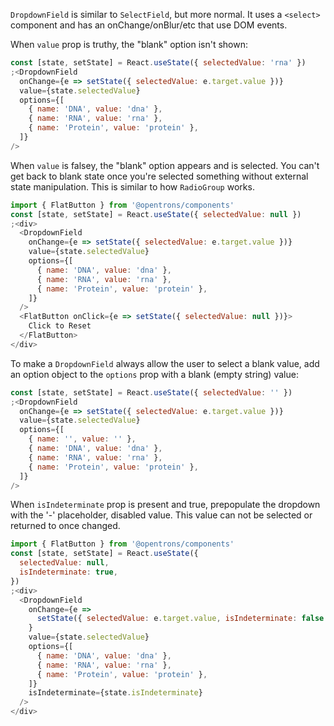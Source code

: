 `DropdownField` is similar to `SelectField`, but more normal. It uses a `<select>` component and has an onChange/onBlur/etc that use DOM events.

When `value` prop is truthy, the "blank" option isn't shown:

```js
const [state, setState] = React.useState({ selectedValue: 'rna' })
;<DropdownField
  onChange={e => setState({ selectedValue: e.target.value })}
  value={state.selectedValue}
  options={[
    { name: 'DNA', value: 'dna' },
    { name: 'RNA', value: 'rna' },
    { name: 'Protein', value: 'protein' },
  ]}
/>
```

When `value` is falsey, the "blank" option appears and is selected. You can't get back to blank state once you're selected something without external state manipulation. This is similar to how `RadioGroup` works.

```js
import { FlatButton } from '@opentrons/components'
const [state, setState] = React.useState({ selectedValue: null })
;<div>
  <DropdownField
    onChange={e => setState({ selectedValue: e.target.value })}
    value={state.selectedValue}
    options={[
      { name: 'DNA', value: 'dna' },
      { name: 'RNA', value: 'rna' },
      { name: 'Protein', value: 'protein' },
    ]}
  />
  <FlatButton onClick={e => setState({ selectedValue: null })}>
    Click to Reset
  </FlatButton>
</div>
```

To make a `DropdownField` always allow the user to select a blank value, add an option object to the `options` prop with a blank (empty string) value:

```js
const [state, setState] = React.useState({ selectedValue: '' })
;<DropdownField
  onChange={e => setState({ selectedValue: e.target.value })}
  value={state.selectedValue}
  options={[
    { name: '', value: '' },
    { name: 'DNA', value: 'dna' },
    { name: 'RNA', value: 'rna' },
    { name: 'Protein', value: 'protein' },
  ]}
/>
```

When `isIndeterminate` prop is present and true, prepopulate the dropdown with the '-' placeholder, disabled value. This value can not be selected or returned to once changed.

```js
import { FlatButton } from '@opentrons/components'
const [state, setState] = React.useState({
  selectedValue: null,
  isIndeterminate: true,
})
;<div>
  <DropdownField
    onChange={e =>
      setState({ selectedValue: e.target.value, isIndeterminate: false })
    }
    value={state.selectedValue}
    options={[
      { name: 'DNA', value: 'dna' },
      { name: 'RNA', value: 'rna' },
      { name: 'Protein', value: 'protein' },
    ]}
    isIndeterminate={state.isIndeterminate}
  />
</div>
```
